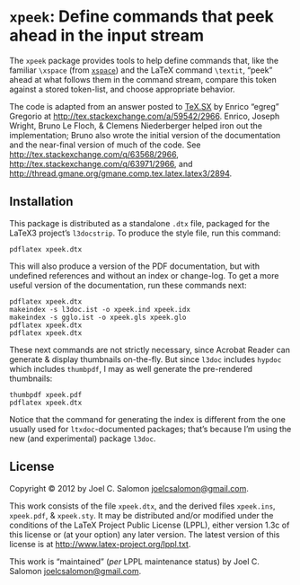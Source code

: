`xpeek`: Define commands that peek ahead in the input stream
============================================================

The `xpeek` package provides tools
to help define commands that,
like the familiar `\xspace`
(from [`xspace`](http://ctan.org/pkg/xspace))
and the LaTeX command `\textit`,
“peek” ahead at what follows them in the command stream,
compare this token against a stored token-list,
and choose appropriate behavior.

The code is adapted from an answer posted to [TeX.SX][TeXSX] by
Enrico “egreg” Gregorio at <http://tex.stackexchange.com/a/59542/2966>.
Enrico, Joseph Wright, Bruno Le Floch, & Clemens Niederberger
helped iron out the implementation;
Bruno also wrote the initial version of the documentation
and the near-final version of much of the code.
See <http://tex.stackexchange.com/q/63568/2966>,
<http://tex.stackexchange.com/q/63971/2966>,
and <http://thread.gmane.org/gmane.comp.tex.latex.latex3/2894>.

Installation
------------

This package is distributed as a standalone `.dtx` file,
packaged for the LaTeX3 project’s `l3docstrip`.
To produce the style file, run this command:

    pdflatex xpeek.dtx

This will also produce a version of the PDF documentation,
but with undefined references and without an index or change-log.
To get a more useful version of the documentation,
run these commands next:

    pdflatex xpeek.dtx
    makeindex -s l3doc.ist -o xpeek.ind xpeek.idx
    makeindex -s gglo.ist -o xpeek.gls xpeek.glo
    pdflatex xpeek.dtx
    pdflatex xpeek.dtx

These next commands are not strictly necessary,
since Acrobat Reader can generate & display thumbnails on-the-fly.
But since `l3doc` includes `hypdoc` which includes `thumbpdf`,
I may as well generate the pre-rendered thumbnails:

    thumbpdf xpeek.pdf
    pdflatex xpeek.dtx

Notice that the command for generating the index is different
from the one usually used for `ltxdoc`-documented packages;
that’s because I’m using the new (and experimental) package `l3doc`.

License
-------

Copyright © 2012 by Joel C. Salomon <joelcsalomon@gmail.com>.

This work consists of the file  `xpeek.dtx`,
          and the derived files `xpeek.ins`,
                                `xpeek.pdf`, &
                                `xpeek.sty`.
It may be distributed and/or modified under the conditions of the
LaTeX Project Public License (LPPL), either version 1.3c of this
license or (at your option) any later version.  The latest version
of this license is at <http://www.latex-project.org/lppl.txt>.

This work is “maintained” (_per_ LPPL maintenance status) by
Joel C. Salomon <joelcsalomon@gmail.com>.

[TeXSX]: http://tex.stackexchange.com
